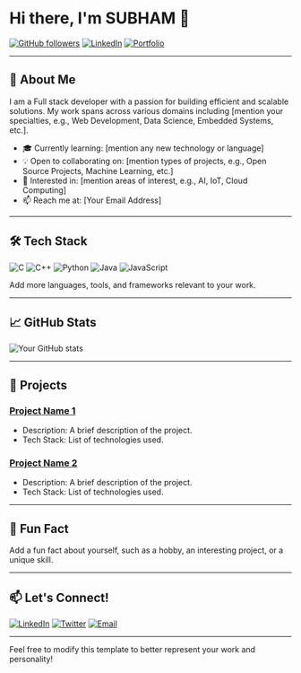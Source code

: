 # Hi there, I'm SUBHAM 👋

[![GitHub followers](https://img.shields.io/github/followers/yourusername?label=Follow&style=social)](https://github.com/yourusername)
[![LinkedIn](https://img.shields.io/badge/LinkedIn-yourname-blue?style=flat&logo=linkedin)](https://www.linkedin.com/in/yourprofile/)
[![Portfolio](https://img.shields.io/badge/Portfolio-Visit%20Now-orange?style=flat&logo=appveyor)](http://yourportfolio.com)

---

## 🚀 About Me

I am a Full stack developer with a passion for building efficient and scalable solutions. My work spans across various domains including [mention your specialties, e.g., Web Development, Data Science, Embedded Systems, etc.].

- 🎓 Currently learning: [mention any new technology or language]
- 💡 Open to collaborating on: [mention types of projects, e.g., Open Source Projects, Machine Learning, etc.]
- 🌱 Interested in: [mention areas of interest, e.g., AI, IoT, Cloud Computing]
- 📫 Reach me at: [Your Email Address]

---

## 🛠️ Tech Stack

![C](https://img.shields.io/badge/-C-00599C?style=flat&logo=c&logoColor=white)
![C++](https://img.shields.io/badge/-C++-00599C?style=flat&logo=cplusplus&logoColor=white)
![Python](https://img.shields.io/badge/-Python-3776AB?style=flat&logo=python&logoColor=white)
![Java](https://img.shields.io/badge/-Java-007396?style=flat&logo=java&logoColor=white)
![JavaScript](https://img.shields.io/badge/-JavaScript-F7DF1E?style=flat&logo=javascript&logoColor=black)

Add more languages, tools, and frameworks relevant to your work.

---

## 📈 GitHub Stats

![Your GitHub stats](https://github-readme-stats.vercel.app/api?username=yourusername&show_icons=true&theme=radical)

---

## 💼 Projects

### [Project Name 1](https://github.com/yourusername/project1)
- Description: A brief description of the project.
- Tech Stack: List of technologies used.

### [Project Name 2](https://github.com/yourusername/project2)
- Description: A brief description of the project.
- Tech Stack: List of technologies used.

---

## 🎨 Fun Fact

Add a fun fact about yourself, such as a hobby, an interesting project, or a unique skill.

---

## 📫 Let's Connect!

[![LinkedIn](https://img.shields.io/badge/LinkedIn-yourname-blue?style=flat&logo=linkedin)](https://www.linkedin.com/in/yourprofile/)
[![Twitter](https://img.shields.io/badge/Twitter-yourname-blue?style=flat&logo=twitter)](https://twitter.com/yourprofile)
[![Email](https://img.shields.io/badge/Email-yourname-red?style=flat&logo=gmail)](mailto:your.email@example.com)

---

Feel free to modify this template to better represent your work and personality!
